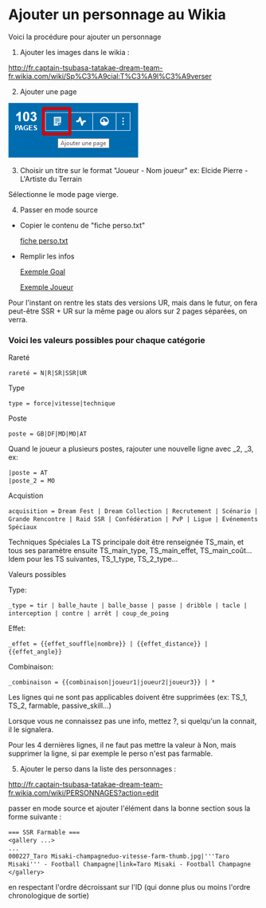 # Ajouter un personnage au Wikia

Voici la procédure pour ajouter un personnage

1. Ajouter les images dans le wikia :

http://fr.captain-tsubasa-tatakae-dream-team-fr.wikia.com/wiki/Sp%C3%A9cial:T%C3%A9l%C3%A9verser

2. Ajouter une page

![Ajouter une page](doc/ajouter%20page.png)

3. Choisir un titre sur le format "Joueur - Nom joueur"
ex: Elcide Pierre - L'Artiste du Terrain

Sélectionne le mode page vierge.

4. Passer en mode source

- Copier le contenu de "fiche perso.txt"

    [fiche perso.txt](doc/fiche%20perso.txt)

- Remplir les infos

    [Exemple Goal](doc/0000XX_Goal.txt)

    [Exemple Joueur](doc/0000XX_Joueur.txt)

Pour l'instant on rentre les stats des versions UR, mais dans le futur, on fera peut-être SSR + UR sur la même page ou alors sur 2 pages séparées, on verra.

### Voici les valeurs possibles pour chaque catégorie

Rareté
```
rareté = N|R|SR|SSR|UR
```

Type
```
type = force|vitesse|technique
```

Poste

```
poste = GB|DF|MD|MO|AT
```
Quand le joueur a plusieurs postes, rajouter une nouvelle ligne avec _2, _3, ex:
```
|poste = AT
|poste_2 = MO
```

Acquistion
```
acquisition = Dream Fest | Dream Collection | Recrutement | Scénario | Grande Rencontre | Raid SSR | Confédération | PvP | Ligue | Evénements Spéciaux
```

Techniques Spéciales
La TS principale doit être renseignée TS_main, et tous ses paramètre ensuite TS_main_type, TS_main_effet, TS_main_coût...
Idem pour les TS suivantes, TS_1_type, TS_2_type...

Valeurs possibles

Type:
```
_type = tir | balle_haute | balle_basse | passe | dribble | tacle | interception | contre | arrêt | coup_de_poing
```

Effet:
```
_effet = {{effet_souffle|nombre}} | {{effet_distance}} | {{effet_angle}}
```

Combinaison:
```
_combinaison = {{combinaison|joueur1|joueur2|joueur3}} | *
```

Les lignes qui ne sont pas applicables doivent être supprimées (ex: TS_1, TS_2, farmable, passive_skill...)

Lorsque vous ne connaissez pas une info, mettez ?, si quelqu'un la connait, il le signalera.

Pour les 4 dernières lignes, il ne faut pas mettre la valeur à Non, mais supprimer la ligne, si par exemple le perso n'est pas farmable.


5. Ajouter le perso dans la liste des personnages :

http://fr.captain-tsubasa-tatakae-dream-team-fr.wikia.com/wiki/PERSONNAGES?action=edit

passer en mode source et ajouter l'élément dans la bonne section sous la forme suivante :

```
=== SSR Farmable ===
<gallery ...>
...
000227_Taro Misaki-champagneduo-vitesse-farm-thumb.jpg|'''Taro Misaki''' - Football Champagne|link=Taro Misaki - Football Champagne
</gallery>
```

en respectant l'ordre décroissant sur l'ID (qui donne plus ou moins l'ordre chronologique de sortie)

